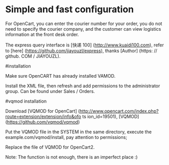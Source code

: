 # Simple and fast configuration 

For OpenCart, you can enter the courier number for your order, you do not need to specify the courier company, and the customer can view logistics information at the front desk order.

The express query interface is [快递 100] (http://www.kuaidi100.com), refer to [here] (https://github.com/jiayouzl/express), thanks [Author] (https: // github. COM / JIAYOUZL).

#installation

Make sure OpenCART has already installed VAMOD.

Install the XML file, then refresh and add permissions to the administrator group. Can be found under Sales / Orders.

#vqmod installation

Download [VQMOD for OpenCart] (http://www.opencart.com/index.php?route=extension/extension/info&ofo ts ion_id=19501), [VQMOD] (https://github.com/vqmod/vqmod)

Put the VQMOD file in the SYSTEM in the same directory, execute the example.com/vqmod/install, pay attention to permissions;

Replace the file of VQMOD for OpenCart2.

Note: The function is not enough, there is an imperfect place :)
